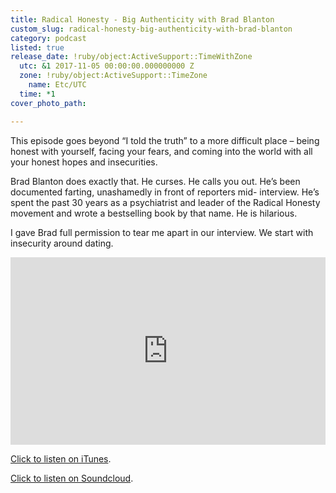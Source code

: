 ```yaml
---
title: Radical Honesty - Big Authenticity with Brad Blanton
custom_slug: radical-honesty-big-authenticity-with-brad-blanton
category: podcast
listed: true
release_date: !ruby/object:ActiveSupport::TimeWithZone
  utc: &1 2017-11-05 00:00:00.000000000 Z
  zone: !ruby/object:ActiveSupport::TimeZone
    name: Etc/UTC
  time: *1
cover_photo_path: 

---
```

This episode goes beyond “I told the truth” to a more difficult place – being honest with yourself, facing your fears, and coming into the world with all your honest hopes and insecurities.

Brad Blanton does exactly that. He curses. He calls you out. He’s been documented farting, unashamedly in front of reporters mid- interview. He’s spent the past 30 years as a psychiatrist and leader of the Radical Honesty movement and wrote a bestselling book by that name. He is hilarious.

I gave Brad full permission to tear me apart in our interview. We start with insecurity around dating.

<iframe width="100%" height="300" scrolling="no" frameborder="no" src="https://w.soundcloud.com/player/?url=https%3A//api.soundcloud.com/tracks/247397352&amp;color=%23317cb3&amp;auto_play=false&amp;hide_related=true&amp;show_comments=false&amp;show_user=true&amp;show_reposts=false&amp;show_teaser=true&amp;visual=true"></iframe>

[Click to listen on iTunes](https://itunes.apple.com/us/podcast/positivity-podcast-with-make-school/id1090239384?mt=2).

[Click to listen on Soundcloud](https://soundcloud.com/positivity-dan).